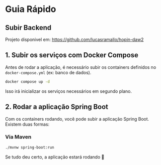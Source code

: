 # Guia Rápido

## Subir Backend

Projeto disponivel em: https://github.com/lucasramallo/hopin-daw2

## 1. Subir os serviços com Docker Compose
Antes de rodar a aplicação, é necessário subir os containers definidos no `docker-compose.yml` (ex: banco de dados).

```bash
docker compose up -d
```

Isso irá inicializar os serviços necessários em segundo plano.

## 2. Rodar a aplicação Spring Boot
Com os containers rodando, você pode subir a aplicação Spring Boot. Existem duas formas:

### Via Maven
```bash
./mvnw spring-boot:run
```

Se tudo deu certo, a aplicação estará rodando 🚀
